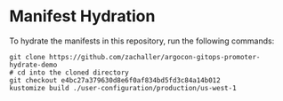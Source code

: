 # Manifest Hydration

To hydrate the manifests in this repository, run the following commands:

```shell
git clone https://github.com/zachaller/argocon-gitops-promoter-hydrate-demo
# cd into the cloned directory
git checkout e4bc27a379630d8e6f0af834bd5fd3c84a14b012
kustomize build ./user-configuration/production/us-west-1
```
